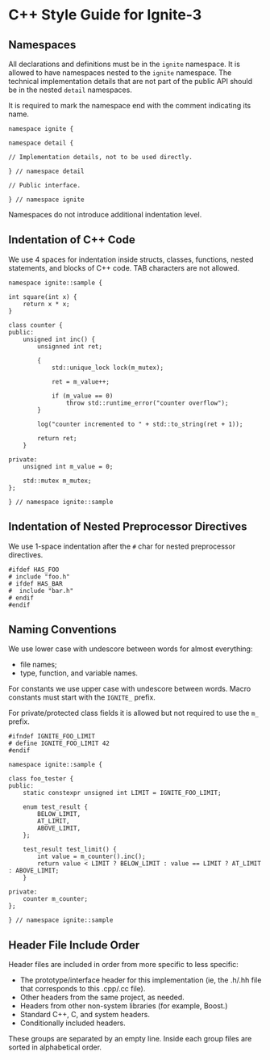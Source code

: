 # C++ Style Guide for Ignite-3

## Namespaces

All declarations and definitions must be in the `ignite` namespace. It is allowed to have namespaces
nested to the `ignite` namespace. The technical implementation details that are not part of the public
API should be in the nested `detail` namespaces.

It is required to mark the namespace end with the comment indicating its name.

```
namespace ignite {

namespace detail {

// Implementation details, not to be used directly.

} // namespace detail

// Public interface.

} // namespace ignite
```

Namespaces do not introduce additional indentation level.

## Indentation of C++ Code

We use 4 spaces for indentation inside structs, classes, functions, nested statements, and blocks of C++ code.
TAB characters are not allowed.

```
namespace ignite::sample {

int square(int x) {
    return x * x;
}

class counter {
public:
    unsigned int inc() {
        unsignned int ret;

        {
            std::unique_lock lock(m_mutex);

            ret = m_value++;

            if (m_value == 0)
                throw std::runtime_error("counter overflow");
        }

        log("counter incremented to " + std::to_string(ret + 1));

        return ret;
    }

private:
    unsigned int m_value = 0;

    std::mutex m_mutex;
};

} // namespace ignite::sample
```

## Indentation of Nested Preprocessor Directives

We use 1-space indentation after the `#` char for nested preprocessor directives.

```
#ifdef HAS_FOO
# include "foo.h"
# ifdef HAS_BAR
#  include "bar.h"
# endif
#endif
```

## Naming Conventions

We use lower case with undescore between words for almost everything:

* file names;
* type, function, and variable names.

For constants we use upper case with undescore between words. Macro constants must start with the `IGNITE_` prefix.

For private/protected class fields it is allowed but not required to use the `m_` prefix.

```
#ifndef IGNITE_FOO_LIMIT
# define IGNITE_FOO_LIMIT 42
#endif

namespace ignite::sample {

class foo_tester {
public:
    static constexpr unsigned int LIMIT = IGNITE_FOO_LIMIT;

    enum test_result {
        BELOW_LIMIT,
        AT_LIMIT,
        ABOVE_LIMIT,
    };

    test_result test_limit() {
        int value = m_counter().inc();
        return value < LIMIT ? BELOW_LIMIT : value == LIMIT ? AT_LIMIT : ABOVE_LIMIT;
    }

private:
    counter m_counter;
};

} // namespace ignite::sample
```

## Header File Include Order

Header files are included in order from more specific to less specific:

* The prototype/interface header for this implementation (ie, the .h/.hh file that
  corresponds to this .cpp/.cc file).
* Other headers from the same project, as needed.
* Headers from other non-system libraries (for example, Boost.)
* Standard C++, C, and system headers.
* Conditionally included headers.

These groups are separated by an empty line. Inside each group files are sorted in alphabetical
order.

